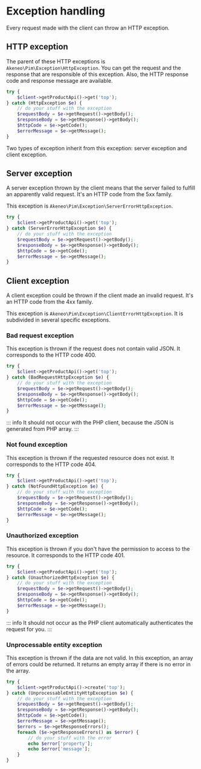 # Exception handling

Every request made with the client can throw an HTTP exception.

## HTTP exception

The parent of these HTTP exceptions is `Akeneo\Pim\Exception\HttpException`.
You can get the request and the response that are responsible of this exception. Also, the HTTP response code and response message are available.
 
```php
try {
    $client->getProductApi()->get('top');
} catch (HttpException $e) {
    // do your stuff with the exception
    $requestBody = $e->getRequest()->getBody();
    $responseBody = $e->getResponse()->getBody();
    $httpCode = $e->getCode(); 
    $errorMessage = $e->getMessage(); 
}
```

 
Two types of exception inherit from this exception: server exception and client exception.

## Server exception

A server exception thrown by the client means that the server failed to fulfill an apparently valid request.
It's an HTTP code from the 5xx family.

This exception is `Akeneo\Pim\Exception\ServerErrorHttpException`.

```php
try {
    $client->getProductApi()->get('top');
} catch (ServerErrorHttpException $e) {
    // do your stuff with the exception
    $requestBody = $e->getRequest()->getBody();
    $responseBody = $e->getResponse()->getBody();
    $httpCode = $e->getCode(); 
    $errorMessage = $e->getMessage(); 
}
```

## Client exception

A client exception could be thrown if the client made an invalid request.
It's an HTTP code from the 4xx family.

This exception is `Akeneo\Pim\Exception\ClientErrorHttpException`. It is subdivided in several specific exceptions.

### Bad request exception

This exception is thrown if the request does not contain valid JSON. It corresponds to the HTTP code 400.

```php
try {
    $client->getProductApi()->get('top');
} catch (BadRequestHttpException $e) {
    // do your stuff with the exception
    $requestBody = $e->getRequest()->getBody();
    $responseBody = $e->getResponse()->getBody();
    $httpCode = $e->getCode(); 
    $errorMessage = $e->getMessage(); 
}
```

::: info
It should not occur with the PHP client, because the JSON is generated from PHP array.
:::

### Not found exception

This exception is thrown if the requested resource does not exist. It corresponds to the HTTP code 404.

```php
try {
    $client->getProductApi()->get('top');
} catch (NotFoundHttpException $e) {
    // do your stuff with the exception
    $requestBody = $e->getRequest()->getBody();
    $responseBody = $e->getResponse()->getBody();
    $httpCode = $e->getCode(); 
    $errorMessage = $e->getMessage(); 
}
```

### Unauthorized exception

This exception is thrown if you don't have the permission to access to the resource. It corresponds to the HTTP code 401.

```php
try {
    $client->getProductApi()->get('top');
} catch (UnauthorizedHttpException $e) {
    // do your stuff with the exception
    $requestBody = $e->getRequest()->getBody();
    $responseBody = $e->getResponse()->getBody();
    $httpCode = $e->getCode(); 
    $errorMessage = $e->getMessage(); 
}
```

::: info
It should not occur as the PHP client automatically authenticates the request for you.
:::

### Unprocessable entity exception

This exception is thrown if the data are not valid. In this exception, an array of errors could be returned.
It returns an empty array if there is no error in the array.

```php
try {
    $client->getProductApi()->create('top');
} catch (UnprocessableEntityHttpException $e) {
    // do your stuff with the exception
    $requestBody = $e->getRequest()->getBody();
    $responseBody = $e->getResponse()->getBody();
    $httpCode = $e->getCode(); 
    $errorMessage = $e->getMessage(); 
    $errors = $e->getResponseErrors();
    foreach ($e->getResponseErrors() as $error) {
        // do your stuff with the error
        echo $error['property'];
        echo $error['message'];
    }
}
```
